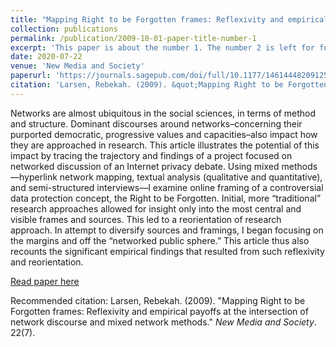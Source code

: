 ```yaml
---
title: "Mapping Right to be Forgotten frames: Reflexivity and empirical payoffs at the intersection of network discourse and mixed network methods"
collection: publications
permalink: /publication/2009-10-01-paper-title-number-1
excerpt: 'This paper is about the number 1. The number 2 is left for future work.'
date: 2020-07-22
venue: 'New Media and Society'
paperurl: 'https://journals.sagepub.com/doi/full/10.1177/1461444820912534'
citation: 'Larsen, Rebekah. (2009). &quot;Mapping Right to be Forgotten frames: Reflexivity and empirical payoffs at the intersection of network discourse and mixed network methods&quot; <i>New Media and Society</i>. 22(7).'
---
```

Networks are almost ubiquitous in the social sciences, in terms of method and structure. Dominant discourses around networks–concerning their purported democratic, progressive values and capacities–also impact how they are approached in research. This article illustrates the potential of this impact by tracing the trajectory and findings of a project focused on networked discussion of an Internet privacy debate. Using mixed methods—hyperlink network mapping, textual analysis (qualitative and quantitative), and semi-structured interviews—I examine online framing of a controversial data protection concept, the Right to be Forgotten. Initial, more “traditional” research approaches allowed for insight only into the most central and visible frames and sources. This led to a reorientation of research approach. In attempt to diversify sources and framings, I began focusing on the margins and off the “networked public sphere.” This article thus also recounts the significant empirical findings that resulted from such reflexivity and reorientation.

[Read paper here](https://journals.sagepub.com/doi/full/10.1177/1461444820912534)

Recommended citation: Larsen, Rebekah. (2009). "Mapping Right to be Forgotten frames: Reflexivity and empirical payoffs at the intersection of network discourse and mixed network methods." <i>New Media and Society</i>. 22(7).